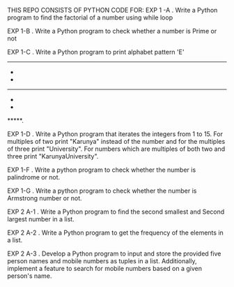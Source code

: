 THIS REPO CONSISTS OF PYTHON CODE FOR:
EXP 1 -A  . Write a Python program to find the factorial of a number using while loop

EXP 1-B  . Write a Python program to check whether a number is Prime or not

EXP 1-C . Write a Python program to print alphabet pattern 'E'
*****
*
*
****
*
*
*****.

EXP 1-D . Write a Python program that iterates the integers from 1 to 15. For multiples of two print
"Karunya" instead of the number and for the multiples of three print "University". For
numbers which are multiples of both two and three print "KarunyaUniversity".

EXP 1-F . Write a python program to check whether the number is palindrome or not.

EXP 1-G . Write a python program to check whether the number is Armstrong number or not.

EXP 2 A-1 . Write a Python program to find the second smallest and Second largest number in a list.

EXP 2 A-2 . Write a Python program to get the frequency of the elements in a list.

EXP 2 A-3 . Develop a Python program to input and store the provided five person names and mobile numbers as tuples
in a list. Additionally, implement a feature to search for mobile numbers based on a given person&#39;s name.
